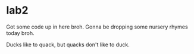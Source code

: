 # lab2
Got some code up in here broh. Gonna be dropping some nursery rhymes today broh. 

Ducks like to quack, but quacks don't like to duck. 
